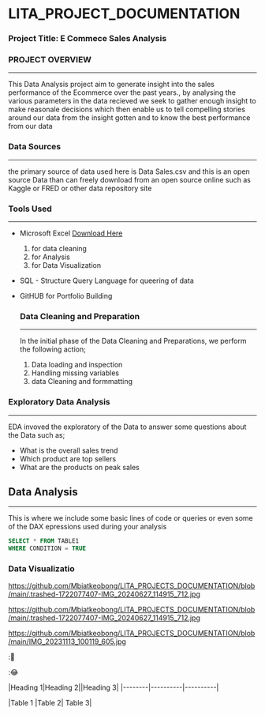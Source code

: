 # LITA_PROJECT_DOCUMENTATION

### Project Title: E Commece Sales Analysis 

### PROJECT OVERVIEW
---
This Data Analysis project aim to generate insight into the sales performance of the Ecommerce over the past years., by analysing the various parameters in the data recieved we seek to gather enough insight to make reasonale decisions which then enable us to tell compelling stories around our data from the insight gotten and to know the best performance from our data

### Data Sources
---
the primary source of data used here is Data Sales.csv and this is an open source Data than can freely download from an open source online such as Kaggle or FRED or other data repository site

### Tools Used
---
- Microsoft Excel [Download Here](https://www.microsoft.com)
  1. for data cleaning
  2. for Analysis
  3. for Data Visualization
    
- SQL - Structure Query Language for queering of data 
- GitHUB for Portfolio Building

  ### Data Cleaning and Preparation
  ---
  In the initial phase of the Data Cleaning and Preparations, we perform the following action;
   1. Data loading and inspection
   2. Handling missing variables
   3. data Cleaning and formmatting

### Exploratory Data Analysis
---
EDA invoved the exploratory of the Data to answer some questions about the Data such as;
-   What is the overall sales trend
-   Which product are top sellers
-   What are the products on peak sales
  
## Data Analysis
---
This is where we include some basic lines of code or queries or even some of the DAX epressions used during your analysis

```SQL
SELECT * FROM TABLE1
WHERE CONDITION = TRUE
```

### Data Visualizatio

https://github.com/Mbiatkeobong/LITA_PROJECTS_DOCUMENTATION/blob/main/.trashed-1722077407-IMG_20240627_114915_712.jpg



https://github.com/Mbiatkeobong/LITA_PROJECTS_DOCUMENTATION/blob/main/.trashed-1722077407-IMG_20240627_114915_712.jpg

https://github.com/Mbiatkeobong/LITA_PROJECTS_DOCUMENTATION/blob/main/IMG_20231113_100119_605.jpg


:💖

:😂

|Heading 1|Heading 2||Heading 3| 
|--------|----------|----------|

|Table 1 |Table 2| Table 3|

